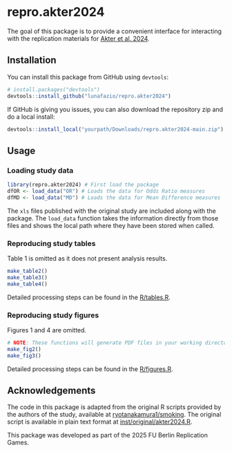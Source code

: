 
# repro.akter2024

The goal of this package is to provide a convenient interface for interacting
with the replication materials for [Akter et al. 2024](https://www.nature.com/articles/s41562-024-02002-7).

## Installation

You can install this package from GitHub using `devtools`:

``` r
# install.packages("devtools")
devtools::install_github("lunafazio/repro.akter2024")
```

If GitHub is giving you issues, you can also download the repository zip and do
a local install:

``` r
devtools::install_local("yourpath/Downloads/repro.akter2024-main.zip")
```

## Usage

### Loading study data

``` r
library(repro.akter2024) # First load the package
dfOR <- load_data("OR") # Loads the data for Odds Ratio measures
dfMD <- load_data("MD") # Loads the data for Mean Difference measures
```

The `xls` files published with the original study are included along with the
package. The `load_data` function takes the information directly from those
files and shows the local path where they have been stored when called.

### Reproducing study tables

Table 1 is omitted as it does not present analysis results.

``` r
make_table2()
make_table3()
make_table4()
```

Detailed processing steps can be found in the
[R/tables.R](https://github.com/lunafazio/repro.akter2024/blob/main/R/tables.R).

### Reproducing study figures

Figures 1 and 4 are omitted.

``` r
# NOTE: These functions will generate PDF files in your working directory
make_fig2()
make_fig3()
```

Detailed processing steps can be found in the
[R/figures.R](https://github.com/lunafazio/repro.akter2024/blob/main/R/figures.R).

## Acknowledgements

The code in this package is adapted from the original R scripts provided by the
authors of the study, available at [ryotanakamura1/smoking](https://github.com/ryotanakamura1/smoking).
The original script is available in plain text format at
[inst/original/akter2024.R](https://github.com/lunafazio/repro.akter2024/blob/main/inst/original/akter2024.R).

This package was developed as part of the 2025 FU Berlin Replication Games.
